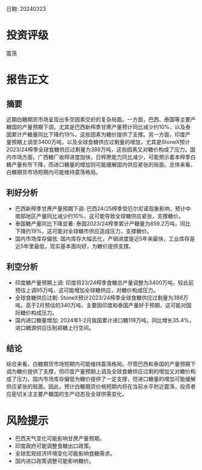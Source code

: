 
日期: 20240323

# 投资评级

震荡

# 报告正文

## 摘要

近期白糖期货市场呈现出多空因素交织的复杂局面。一方面，巴西、泰国等主要产糖国的产量预期下调，尤其是巴西新榨季甘蔗产量预计同比减少约10%，以及泰国累计产糖量同比下降约19%，这些因素为糖价提供了支撑。另一方面，印度产量预期上调至3400万吨，以及全球食糖供应过剩量的增加，尤其是StoneX预计2023/24榨季全球食糖供应过剩量为388万吨，这些因素又对糖价构成了压力。国内市场方面，广西糖厂收榨进度加快，日榨蔗能力同比减少，可能预示着本榨季白糖产量有所下降，而进口糖量的增加则可能缓解国内供应紧张的局面。总体来看，白糖期货市场短期内可能维持震荡格局。

## 利好分析

* 巴西新榨季甘蔗产量预期下调: 巴西24/25榨季受厄尔尼诺现象影响，预计中南部地区产量同比减少约10%，这可能导致全球糖供应紧张，支撑糖价。
* 泰国糖产量同比下降显著: 泰国2023/24榨季累计产糖量为859.2万吨，同比下降约19%，这可能对全球糖市供应造成压力，支撑糖价。
* 国内市场库存偏低: 国内库存大幅去化，产销进度是近5年来最快，工业库存是近5年里最低，现实基本面向好，为糖价提供支撑。

## 利空分析

* 印度糖产量预期上调: 印度将23/24榨季食糖总产量调整为3400万吨，较此前预估上调95万吨，这可能增加全球糖供应，对糖价构成压力。
* 全球食糖供应过剩: StoneX预计2023/24榨季全球食糖供应过剩量为388万吨，高于2月预估的340万吨，主要因印度和泰国产量好于预期，这可能对国际糖价构成压力。
* 国内进口糖量增加: 2024年1-2月我国累计进口糖119万吨，同比增长35.4%，进口糖源供应压制郑糖上行空间。

## 结论

综合来看，白糖期货市场短期内可能维持震荡格局。尽管巴西和泰国的产量预期下调为糖价提供了支撑，但印度产量预期上调及全球食糖供应过剩的增加又对糖价构成了压力。国内市场库存偏低为糖价提供了一定支撑，但进口糖量的增加可能缓解供应紧张的局面。因此，预计白糖期货价格短期内将在当前水平附近震荡，投资者应密切关注主要产糖国的生产动态及全球供需变化。

# 风险提示

* 巴西天气变化可能影响甘蔗产量预期。
* 印度政府可能调整食糖出口政策。
* 全球宏观经济环境变化可能影响食糖需求。
* 国内进口政策调整可能影响糖价。
